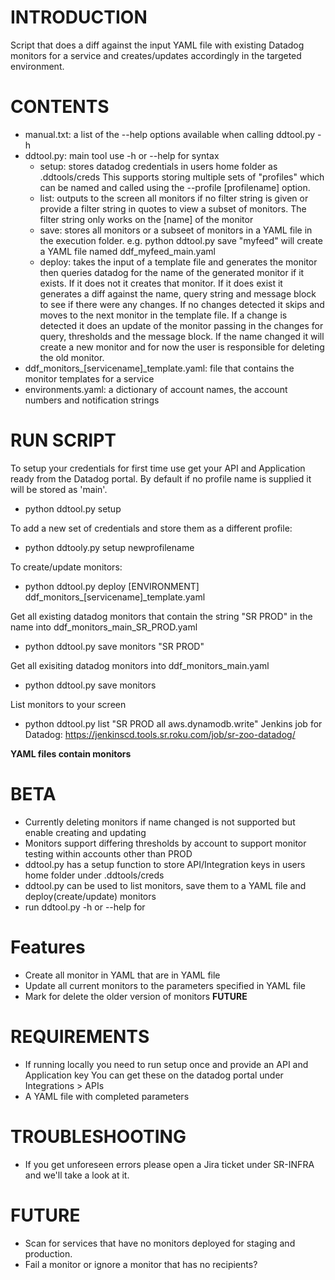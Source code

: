 INTRODUCTION
============
Script that does a diff against the input YAML file with existing Datadog monitors for a service and creates/updates accordingly 
in the targeted environment.


CONTENTS
========
- manual.txt: a list of the --help options available when calling ddtool.py -h
- ddtool.py: main tool use -h or --help for syntax
  - setup: stores datadog credentials in users home folder as .ddtools/creds
    This supports storing multiple sets of "profiles" which can be named and called
    using the --profile [profilename] option.
  - list: outputs to the screen all monitors if no filter string is given or provide a filter string
    in quotes to view a subset of monitors.  The filter string only works on the [name] of the monitor
  - save: stores all monitors or a subseet of monitors in a YAML file in the execution folder.
    e.g. python ddtool.py save "myfeed" will create a YAML file named ddf_myfeed_main.yaml
  - deploy: takes the input of a template file and generates the monitor then queries datadog for the
    name of the generated monitor if it exists.  If it does not it creates that monitor.  If it does exist
    it generates a diff against the name, query string and message block to see if there were any changes.
    If no changes detected it skips and moves to the next monitor in the template file.  If a change is
    detected it does an update of the monitor passing in the changes for query, thresholds and the message
    block.  If the name changed it will create a new monitor and for now the user is responsible for deleting
    the old monitor.
- ddf_monitors_[servicename]_template.yaml: file that contains the monitor templates for a service
- environments.yaml: a dictionary of account names, the account numbers and notification strings


RUN SCRIPT
==========
To setup your credentials for first time use get your API and Application ready from the Datadog portal.
By default if no profile name is supplied it will be stored as 'main'.
- python ddtool.py setup

To add a new set of credentials and store them as a different profile:
- python ddtooly.py setup newprofilename
   
To create/update monitors:
- python ddtool.py deploy [ENVIRONMENT] ddf_monitors_[servicename]_template.yaml

Get all existing datadog monitors that contain the string "SR PROD" in the name into ddf_monitors_main_SR_PROD.yaml
- python ddtool.py save monitors "SR PROD"

Get all exisiting datadog monitors into ddf_monitors_main.yaml
- python ddtool.py save monitors

List monitors to your screen
- python ddtool.py list "SR PROD all aws.dynamodb.write"
Jenkins job for Datadog: https://jenkinscd.tools.sr.roku.com/job/sr-zoo-datadog/

**YAML files contain monitors**

BETA
=====
- Currently deleting monitors if name changed is not supported but enable creating and updating
- Monitors support differing thresholds by account to support monitor testing within accounts other than PROD
- ddtool.py has a setup function to store API/Integration keys in users home folder under .ddtools/creds
- ddtool.py can be used to list monitors, save them to a YAML file and deploy(create/update) monitors
- run ddtool.py -h or --help for 

Features
============
- Create all monitor in YAML that are in YAML file
- Update all current monitors to the parameters specified in YAML file
- Mark for delete the older version of monitors **FUTURE**

REQUIREMENTS
============
- If running locally you need to run setup once and provide an API and Application key
  You can get these on the datadog portal under Integrations > APIs
- A YAML file with completed parameters

TROUBLESHOOTING
===============
- If you get unforeseen errors please open a Jira ticket under SR-INFRA and we'll take a look at it.


FUTURE
==============
- Scan for services that have no monitors deployed for staging and production.
- Fail a monitor or ignore a monitor that has no recipients?

